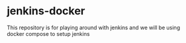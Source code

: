 # jenkins-docker
This repository is for playing around with jenkins and we will be using docker compose to setup jenkins
